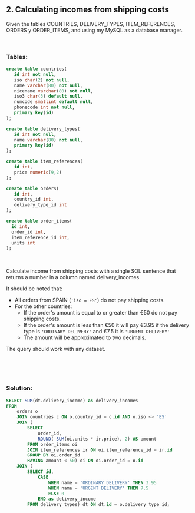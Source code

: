 ## 2. Calculating incomes from shipping costs

Given the tables COUNTRIES, DELIVERY_TYPES, ITEM_REFERENCES, ORDERS y ORDER_ITEMS, and using my MySQL as a database manager.

<br/>

### Tables:

```sql
create table countries(
   id int not null,
   iso char(2) not null,
   name varchar(80) not null,
   nicename varchar(80) not null,
   iso3 char(3) default null,
   numcode smallint default null,
   phonecode int not null,
   primary key(id)
);

create table delivery_types(
   id int not null,
   name varchar(80) not null,
   primary key(id)
); 

create table item_references(
   id int,
   price numeric(9,2)
);

create table orders(
   id int,
   country_id int,
   delivery_type_id int
); 

create table order_items(
  id int,
  order_id int,
  item_reference_id int,
  units int
);
```
<br/>

Calculate income from shipping costs with a single SQL sentence that returns a number in a column named delivery_incomes.
 

It should be noted that:

* All orders from SPAIN (`'iso = ES'`) do not pay shipping costs.
* For the other countries:
  * If the order's amount is equal to or greater than €50 do not pay shipping costs.
  * If the order's amount is less than €50 it will pay €3.95 if the delivery type is `'ORDINARY DELIVERY'` and €7.5 it is `'URGENT DELIVERY'`
  * The amount will be approximated to two decimals.

The query should work with any dataset.

<br/>
<br/>
<br/>

### Solution:


```sql
SELECT SUM(dt.delivery_income) as delivery_incomes
FROM 
    orders o
    JOIN countries c ON o.country_id = c.id AND o.iso <> 'ES'
    JOIN (
        SELECT 
            order_id, 
            ROUND( SUM(oi.units * ir.price), 2) AS amount  
        FROM order_items oi
        JOIN item_references ir ON oi.item_reference_id = ir.id
        GROUP BY oi.order_id
        HAVING amount < 50) oi ON oi.order_id = o.id
    JOIN (
        SELECT id, 
            CASE 
                WHEN name = 'ORDINARY DELIVERY' THEN 3.95 
                WHEN name = 'URGENT DELIVERY' THEN 7.5 
                ELSE 0 
            END as delivery_income
        FROM delivery_types) dt ON dt.id = o.delivery_type_id;

```
